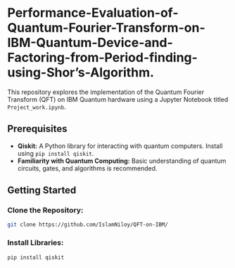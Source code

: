 # Performance-Evaluation-of-Quantum-Fourier-Transform-on-IBM-Quantum-Device-and-Factoring-from-Period-finding-using-Shor’s-Algorithm. 
This repository explores the implementation of the Quantum Fourier Transform (QFT) on IBM Quantum hardware using a Jupyter Notebook titled `Project_work.ipynb`.

## Prerequisites

- **Qiskit:** A Python library for interacting with quantum computers. Install using `pip install qiskit`.
- **Familiarity with Quantum Computing:** Basic understanding of quantum circuits, gates, and algorithms is recommended.

## Getting Started

### Clone the Repository:
```bash
git clone https://github.com/IslamNiloy/QFT-on-IBM/
 ```
### Install Libraries:
```bash
pip install qiskit
 ```
